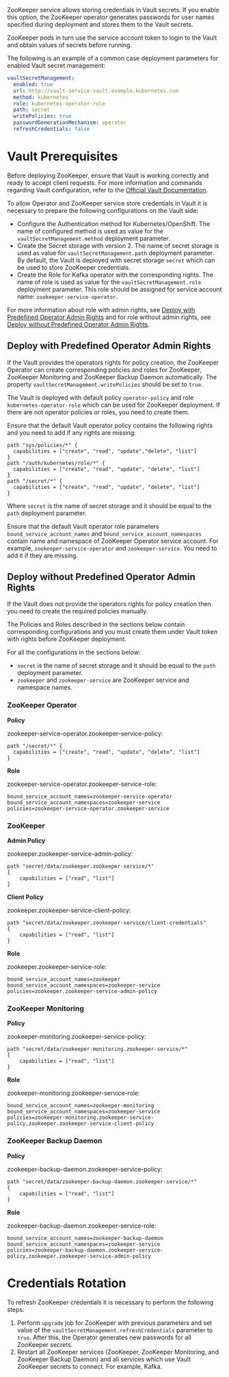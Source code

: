 ZooKeeper service allows storing credentials in Vault secrets.
If you enable this option, the ZooKeeper operator generates passwords for user names specified during deployment and stores them to the Vault secrets.

ZooKeeper pods in turn use the service account token to login to the Vault and obtain values of secrets before running.

The following is an example of a common case deployment parameters for enabled Vault secret management:

```yaml
vaultSecretManagement:
  enabled: true
  url: http://vault-service-vault.example.kubernetes.com
  method: kubernetes
  role: kubernetes-operator-role
  path: secret
  writePolicies: true
  passwordGenerationMechanism: operator
  refreshCredentials: false
```

# Vault Prerequisites

Before deploying ZooKeeper, ensure that Vault is working correctly and ready to accept client requests.
For more information and commands regarding Vault configuration, refer to the [Official Vault Documentation](https://www.vaultproject.io/docs).

To allow Operator and ZooKeeper service store credentials in Vault it is necessary to prepare the following configurations on the Vault side:

* Configure the Authentication method for Kubernetes/OpenShift. The name of configured method is used as value for the `vaultSecretManagement.method` deployment parameter.
* Create the Secret storage with version 2. The name of secret storage is used as value for `vaultSecretManagement.path` deployment parameter.
  By default, the Vault is deployed with secret storage `secret` which can be used to store ZooKeeper credentials.
* Create the Role for Kafka operator with the corresponding rights. The name of role is used as value for the `vaultSecretManagement.role` deployment parameter.
  This role should be assigned for service account name: `zookeeper-service-operator`.

For more information about role with admin rights, see [Deploy with Predefined Operator Admin Rights](#deploy-with-predefined-operator-admin-rights) and for role without admin rights,
see [Deploy without Predefined Operator Admin Rights](#deploy-without-predefined-operator-admin-rights).

## Deploy with Predefined Operator Admin Rights

If the Vault provides the operators rights for policy creation, the ZooKeeper Operator can create corresponding policies and roles for ZooKeeper, ZooKeeper Monitoring and ZooKeeper Backup Daemon automatically.
The property `vaultSecretManagement.writePolicies` should be set to `true`.

The Vault is deployed with default policy `operator-policy` and role `kubernetes-operator-role` which can be used for ZooKeeper deployment.
If there are not operator policies or roles, you need to create them.

Ensure that the default Vault operator policy contains the following rights and you need to add if any rights are missing:

```hcl
path "sys/policies/*" {
  capabilities = ["create", "read", "update","delete", "list"]
}
path "/auth/kubernetes/role/*" {
  capabilities = ["create", "read", "update", "delete", "list"]
}
path "/secret/*" {
  capabilities = ["create", "read", "update", "delete", "list"]
}
```

Where `secret` is the name of secret storage and it should be equal to the `path` deployment parameter.

Ensure that the default Vault operator role parameters  `bound_service_account_names` and `bound_service_account_namespaces` contain name and namespace of ZooKeeper Operator service account.
For example, `zookeeper-service-operator` and `zookeeper-service`. You need to add it if they are missing.

## Deploy without Predefined Operator Admin Rights

If the Vault does not provide the operators rights for policy creation then you need to create the required policies manually.

The Policies and Roles described in the sections below contain corresponding configurations and you must create them under Vault token with rights before ZooKeeper deployment.

For all the configurations in the sections below:

* `secret` is the name of secret storage and it should be equal to the `path` deployment parameter.
* `zookeeper` and `zookeeper-service` are ZooKeeper service and namespace names.

### ZooKeeper Operator

**Policy**

zookeeper-service-operator.zookeeper-service-policy:

```hcl
path "/secret/*" {
  capabilities = ["create", "read", "update", "delete", "list"]
}
```

**Role**

zookeeper-service-operator.zookeeper-service-role:

```text
bound_service_account_names=zookeeper-service-operator
bound_service_account_namespaces=zookeeper-service
policies=zookeeper-service-operator.zookeeper-service
```

### ZooKeeper

**Admin Policy**

zookeeper.zookeeper-service-admin-policy:

```hcl
path "secret/data/zookeeper.zookeeper-service/*" 
{
	capabilities = ["read", "list"]
}
```

**Client Policy**

zookeeper.zookeeper-service-client-policy:

```hcl
path "secret/data/zookeeper.zookeeper-service/client-credentials" 
{
	capabilities = ["read", "list"]
}
```

**Role**

zookeeper.zookeeper-service-role:

```text
bound_service_account_names=zookeeper
bound_service_account_namespaces=zookeeper-service
policies=zookeeper.zookeeper-service-admin-policy
```

### ZooKeeper Monitoring

**Policy**

zookeeper-monitoring.zookeeper-service-policy:

```hcl
path "secret/data/zookeeper-monitoring.zookeeper-service/*" 
{
	capabilities = ["read", "list"]
}
```

**Role**

zookeeper-monitoring.zookeeper-service-role:

```text
bound_service_account_names=zookeeper-monitoring
bound_service_account_namespaces=zookeeper-service
policies=zookeeper-monitoring.zookeeper-service-policy,zookeeper.zookeeper-service-client-policy
```

### ZooKeeper Backup Daemon

**Policy**

zookeeper-backup-daemon.zookeeper-service-policy:

```hcl
path "secret/data/zookeeper-backup-daemon.zookeeper-service/*" 
{
    capabilities = ["read", "list"]
}
```

**Role**

zookeeper-backup-daemon.zookeeper-service-role:

```text
bound_service_account_names=zookeeper-backup-daemon
bound_service_account_namespaces=zookeeper-service
policies=zookeeper-backup-daemon.zookeeper-service-policy,zookeeper.zookeeper-service-admin-policy
```

# Credentials Rotation

To refresh ZooKeeper credentials it is necessary to perform the following steps:

1. Perform `upgrade` job for ZooKeeper with previous parameters and set value of the `vaultSecretManagement.refreshCredentials` parameter to `true`.
   After this, the Operator generates new passwords for all ZooKeeper secrets.
2. Restart all ZooKeeper services (ZooKeeper, ZooKeeper Monitoring, and ZooKeeper Backup Daemon) and all services which use Vault ZooKeeper secrets to connect. For example, Kafka.
